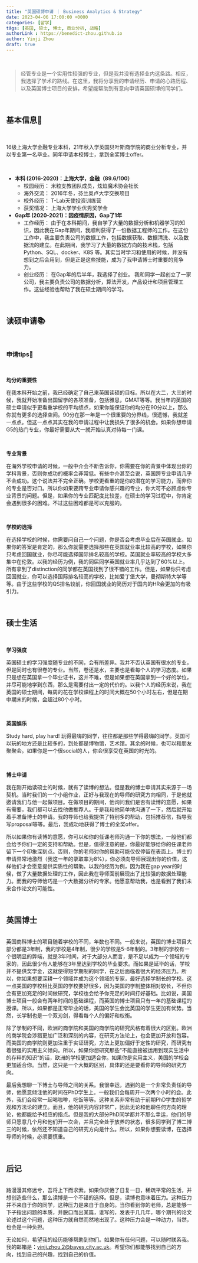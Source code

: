 ```yaml
---
title: "英国硕博申请 ｜ Business Analytics & Strategy"
date: 2023-04-06 17:00:00 +0000
categories: [留学]
tāgs: [英国, 硕士, 博士, 商业分析, 战略]
authorLink : https://benedict-zhou.github.io
author: Yinji Zhou
draft: true
---
```


<br>

> 经管专业是一个实用性较强的专业，但是我并没有选择业内这条路。相反，我选择了学术的路线。在这里，我将分享我的申请经历、申请的心路历程、以及英国博士项目的安排，希望能帮助到有意向申请英国硕博的同学们。

<br>

## 基本信息📝
<br>

16级上海大学金融专业本科，21年秋入学英国贝叶斯商学院的商业分析专业，并以专业第一名毕业。同年申请本校博士，拿到全奖博士offer。

<br>

- <b>本科 (2016-2020)：上海大学，金融（89.6/100）</b>
  - 校园经历： 米粒支教团队成员，炫焰魔术协会社长
  - 海外交流： 2016年冬，芬兰奥卢大学交换项目
  - 校外经历： T-Lab天使投资训练营
  - 获奖情况： 上海大学学业优秀奖学金
- <b>Gap年 (2020-2021)：因疫情原因，Gap了1年</b>
  - 工作经历： 由于在本科期间，我自学了大量的数据分析和机器学习的知识，因此我在Gap年期间，我顺利获得了一份数据工程师的工作。在这份工作中，我主要负责公司的数据工作，包括数据获取、数据清洗、以及数据流的建立。在此期间，我学习了大量的数据方向的技术栈，包括Python、SQL、docker、K8S 等。其实当时学习和使用的时候，并没有想到之后会用到，但是正是这些技能，成为了我申请博士时重要的竞争力。
  - 创业经历： 在Gap年的后半年，我选择了创业。 我和同学一起创立了一家公司，我主要负责公司的数据分析，算法开发，产品设计和项目管理工作。这些经验也帮助了我在硕士期间的学习。

<br>

## 读硕申请📚
<br>

### 申请tips📝
<br>

**均分的重要性**

在我本科开始之前，我已经确定了自己来英国读硕的目标。所以在大二，大三的时候，我就开始准备出国留学的各项准备，包括雅思，GMAT等等。我当年的英国的硕士申请似乎更看重学校的平均绩点，如果你能保证你的均分在90分以上，那么你就有更多的选择空间。90分在那一年是一个很重要的分界线，很遗憾，我就差一点点。但这一点点其实在我的申请过程中让我损失了很多的机会。如果你想申请G5的热门专业，你最好需要从大一就开始认真对待每一门课。

<br>

**专业背景**

在海外学校申请的时候，一般中介会不断告诉你，你需要在你的背景中体现出你的学科背景，否则你成功的概率会非常低。有些中介甚至会说，英国跨专业申请几乎不会成功。这个说法并不完全正确。学校更看重的是你的潜在的学习能力，而非你的专业是否对口。所以你如果要跨专业申请你感兴趣的专业，你大可不必顾虑你专业背景的问题。但是，如果你的专业匹配度比较差，在硕士的学习过程中，你肯定会遇到很多的困难。不过这些困难都是可以克服的。

<br>

**学校的选择**

在选择学校的时候，你需要问自己一个问题，你是否会考虑毕业后在英国就业。如果你的答案是肯定的，那么你就需要选择那些在英国就业率比较高的学校，如果你只考虑回国就业，你尽可能选择国际排名较高的学校。英国就业率较高的学校大多集中在伦敦。以我的经历为例，我的同届同学英国就业率几乎达到了60%以上。所有拿到了distinction的同学都在英国找到了很不错的工作。但是，如果你只考虑回国就业，你可以选择国际排名较高的学校，比如爱丁堡大学，曼彻斯特大学等等。由于这些学校的QS排名较前，你回国就业的简历对于国内的HR会更加的有吸引力。

<br>

## 硕士生活

<br>

**学习强度**

英国硕士的学习强度随专业的不同，会有所差异。我并不否认英国有很水的专业，但是同时也有很卷的专业。当然，卷还是水，主要也是看每个人的学习态度。如果只是想在英国拿一个毕业证书，这并不难，但是如果想在英国拿到一个好的学位，并尽可能地学到东西，那么是需要付出一定的代价的。以我个人的经历来说，我在英国的硕士期间，每周的花在学校课程上的时间大概在50个小时左右，但是在期中期末的时候，会超过80个小时。

<br>

**英国娱乐**

Study hard, play hard! 玩得最嗨的同学，往往都是那些学得最嗨的同学。英国可以玩的地方还是比较多的，到处都是博物馆，艺术馆。其余的时候，也可以和朋友聚聚会。如果你是一个很social的人，你会很享受在英国的时光的。

<br>

**博士申请**

我在刚开始读硕士的时候，就有了读博的想法。但是我的博士申请其实来源于一场契机。当时我们的一个小组作业，正好与我现在的导师的研究方向相同，于是他就邀请我们与他一起做项目。在做项目的期间，他询问我们是否有读博的意愿，如果有需要，我们都可以去找他做推荐人。于是我和他简单地沟通了一下，然后就开始着手准备博士的申请。我的导师也给我提供了特别多的帮助，包括推荐信，指导我写proposal等等。最后，我成功地获得了博士的全奖offer。

所以如果你有读博的意愿，你可以和你的任课老师沟通一下你的想法，一般他们都会给予你们一定的支持和帮助。但是，值得注意的是，你最好能够给你的任课老师留下一个印象深刻点。否则，你的老师对你的帮助可能仅仅停留在表面上。博士的申请异常地激烈（我这一年的录取率为8%），你必须向导师展现出你的价值，这样他们才会愿意提供实质性的帮助。以我的经历为例，因为我在gap year的时候，做了大量数据处理的工作，因此我在导师面前展现出了比较强的数据处理能力。而我的导师恰巧是一个大数据分析的专家。他愿意帮助我，也是看到了我们未来合作论文的可能性。

<br>

## 英国博士
<br>
英国商科博士的项目随着学校的不同，年数也不同。一般来说，英国的博士项目大部分都是3年制，我的学校是4年制，很少的学校是5-6年制的。3年制的学校有一个很明显的弊端，就是3年时间，对于大部分人而言，是不足以成为一个领域的专家的，因此很少有人能够在3年里达到学校的毕业要求。而如果是延毕的话，学校并不提供奖学金，这就使得短学期制的同学，在之后面临着很大的经济压力。所以，你如果想要深耕一个领域并成为这个领域的专家，最好选择学制长的学校。这一点美国的学校相比英国的学校要好很多，因为美国的学制整体相对较长，不但你会有更加充足的时间做研究，学校也会给予你充足的时间打好基础。比如说，美国博士项目一般会有两年时间的基础课程，而英国的博士项目只有一年的基础课程的授课。所以，如果都是正常毕业的话，美国的学生会比英国的学生更加有优势。当然，长学制也是一个双刃剑，得看每个人的偏好和权衡。

除了学制的不同，欧洲的商学院和美国的商学院的研究风格有着很大的区别。欧洲的商学院会涉猎更加广泛和深刻的内容，在研究方法论上，也会更加开放和包容。而美国的商学院则更加注重于实证研究，方法上更加偏好于定性的研究，而研究有着很强的实用主义倾向。所以，如果你想研究那些“不能直接被运用到现实生活中的存粹的知识”的话，欧洲的学校更加适合你。如果你是实用主义，美国的学校会更加适合你。当然，这只是一个大概的区别，具体的还是要看你的导师的研究方向。

最后我想聊一下博士与导师之间的关系。我很幸运，遇到的是一个非常负责任的导师，他愿意倾注他的时间在PhD学生上。一般我们会每周开一次两个小时的会。此外，我们会经常一起喝咖啡，吃饭等等。这种关系非常有助于前期PhD学生的哲学观和方法论的建立。而且，他的研究内容非常广，因此无论和他聊任何方向的理论，他都能给予相应的指点。但是我的大部分PhD同学都并不那么幸运，他们的导师只愿意几个月和他们开一次会，并且完全处于放养的状态，很多同学到了博二博三的时候，依然还不知道自己的研究方向是什么。所以，如果你想要读博，在选择导师的时候，必须要慎重。

<br>

## 后记
<br>
路漫漫其修远兮，吾将上下而求索。如果你厌倦了日复一日，稀疏平常的生活，并想创造些什么，那么读博是一个不错的选择。但是，读博也意味着压力。这种压力并不来自于你的同学，这种压力是来自于自身的。当你看到你的老师，总是能够一下子指出问题的本质，并脱口而出某篇，谁写的，发表于几几年，哪个期刊的论文论述过这个问题，这种压力就自然而然地出现了。这种压力会是一种动力，当然，也会是一种负担。

无论如何，希望我的经历能够帮助到你们。如果你有任何问题，可以随时联系我。我的邮箱是：yinji.zhou.2@bayes.city.ac.uk。希望你们都能够找到自己的方向，找到自己的兴趣，找到自己的价值。
